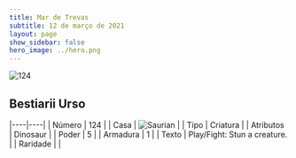 ```yaml
---
title: Mar de Trevas
subtitle: 12 de março de 2021
layout: page
show_sidebar: false
hero_image: ../hero.png
---
```


![124](https://cdn.keyforgegame.com/media/card_front/pt/496_124_JH9VGQGCQ5G6_pt.png)

## Bestiarii Urso

|----|----|
| Número | 124 |
| Casa | ![Saurian](https://archonarcana.com/images/thumb/9/9e/Saurian_P.png/22px-Saurian_P.png "Sauro") |
| Tipo | Criatura |
| Atributos | Dinosaur |
| Poder | 5 |
| Armadura | 1 |
| Texto | Play/Fight: Stun a creature. |
| Raridade |  |
